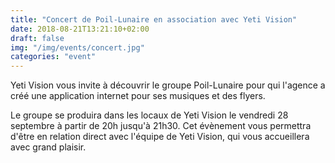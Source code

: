 ```yaml
---
title: "Concert de Poil-Lunaire en association avec Yeti Vision"
date: 2018-08-21T13:21:10+02:00
draft: false
img: "/img/events/concert.jpg"
categories: "event"
---
```


Yeti Vision vous invite à découvrir le groupe Poil-Lunaire pour qui l'agence a créé une application internet pour ses musiques et des flyers.

Le groupe se produira dans les locaux de Yeti Vision le vendredi 28 septembre à partir de 20h jusqu'à 21h30.
Cet évènement vous permettra  d'être en relation direct avec l'équipe de Yeti Vision, qui vous accueillera avec grand plaisir.